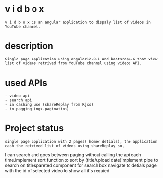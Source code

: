 # v i d b o x 

	v i d b o x is an angular application to dispaly list of videos in YouTube channel.

# description 

	Single page application using angular12.0.1 and bootsrap4.6 that view list of videos retrived from YouTube channel using videos API.

# used APIs

	- video api
	- search api
	- in cashing use (shareReplay from Rjxs)
	- in pagging (ngx-pagination)


# Project status 

	single page application with 2 pages( home/ detials), the application cash the retrived list of videos using shareReplay so,
  I can search and goes between paging without calling the api each time.implement sort function to sort by (title/upload date)implement pipe to search on titlespareted component   for search box navigate to detials page with the id of selected video to show all it's requied
